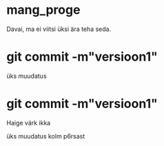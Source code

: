
# mang_proge
Davai, ma ei viitsi üksi ära teha seda.
# git commit -m"versioon1"


üks muudatus
# git commit -m"versioon1"
Haige värk ikka

üks muudatus
kolm p6rsast